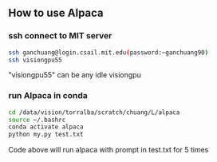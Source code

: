 ## How to use Alpaca
### ssh connect to MIT server
```sh
ssh ganchuang@login.csail.mit.edu(password:~ganchuang90)
ssh visiongpu55
```
"visiongpu55" can be any idle visiongpu
### run Alpaca in conda
```sh
cd /data/vision/torralba/scratch/chuang/L/alpaca
source ~/.bashrc
conda activate alpaca
python my.py test.txt
```
Code above will run alpaca with prompt in test.txt for 5 times
